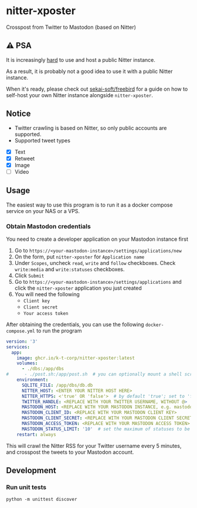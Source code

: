 # nitter-xposter
Crosspost from Twitter to Mastodon (based on Nitter)

## ⚠️ PSA
It is increasingly [hard](https://github.com/zedeus/nitter/issues/983) to use and host a public Nitter instance.

As a result, it is probably not a good idea to use it with a public Nitter instance.

When it's ready, please check out [sekai-soft/freebird](https://github.com/sekai-soft/freebird) for a guide on how to self-host your own Nitter instance alongside `nitter-xposter`.

## Notice
* Twitter crawling is based on Nitter, so only public accounts are supported.
* Supported tweet types
- [x] Text
- [x] Retweet
- [x] Image
- [ ] Video

## Usage
The easiest way to use this program is to run it as a docker compose service on your NAS or a VPS.

### Obtain Mastodon credentials
You need to create a developer application on your Mastodon instance first

1. Go to `https://<your-mastodon-instance>/settings/applications/new`
2. On the form, put `nitter-xposter` for `Application name`
3. Under `Scopes`, uncheck `read`, `write` and `follow` checkboxes. Check `write:media` and `write:statuses` checkboxes.
4. Click `Submit`
5. Go to `https://<your-mastodon-instance>/settings/applications` and click the `nitter-xposter` application you just created
6. You will need the following
    * `Client key`
    * `Client secret`
    * `Your access token`

After obtaining the credentials, you can use the following `docker-compose.yml` to run the program
```yaml
version: '3'
services:
  app:
    image: ghcr.io/k-t-corp/nitter-xposter:latest
    volumes:
      - ./dbs:/app/dbs
#      - ./post.sh:/app/post.sh  # you can optionally mount a shell script at /app/post.sh to run after every Nitter crawl to perform tasks such as sending a heartbeat
    environment:
      SQLITE_FILE: /app/dbs/db.db
      NITTER_HOST: <ENTER YOUR NITTER HOST HERE>
      NITTER_HTTPS: <'true' OR 'false'>  # by default 'true'; set to 'false' if your Nitter instance does not support https
      TWITTER_HANDLE: <REPLACE WITH YOUR TWITTER USERNAME, WITHOUT @>
      MASTODON_HOST: <REPLACE WITH YOUR MASTODON INSTANCE, e.g. mastodon.ktachibana.party>
      MASTODON_CLIENT_ID: <REPLACE WITH YOUR MASTODON CLIENT KEY>
      MASTODON_CLIENT_SECRET: <REPLACE WITH YOUR MASTODON CLIENT SECRET>
      MASTODON_ACCESS_TOKEN: <REPLACE WITH YOUR MASTODON ACCESS TOKEN>
      MASTODON_STATUS_LIMIT: '10'  # set the maximum of statuses to be posted at once
    restart: always
```

This will crawl the Nitter RSS for your Twitter username every 5 minutes, and crosspost the tweets to your Mastodon account.

## Development
### Run unit tests
```shell
python -m unittest discover
```
